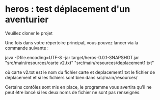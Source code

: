 # heros : test déplacement d'un aventurier

Veuillez cloner le projet

Une fois dans votre répertoire principal, vous pouvez lancer via la commande suivante :

java -Dfile.encoding=UTF-8 -jar target/heros-0.0.1-SNAPSHOT.jar "src/main/resources/carte v2.txt" "src/main/resources/deplacement1.txt"

où carte v2.txt est le nom du fichier carte et deplacement1.txt le fichier de déplacement et si les fichiers sont bien dans src/main/resources/

Certains contôles sont mis en place, le programme vous avertira qu'il ne peut être lancé si les deux noms de fichier ne sont pas renseignés
